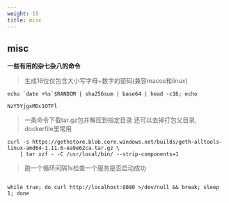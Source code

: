 ```yaml
---
weight: 15
title: misc
---
```


## misc

**一些有用的杂七杂八的命令**

> 生成16位仅包含大小写字母+数字的密码(兼容macos和linux)

```shell
echo `date +%s`$RANDOM | sha256sum | base64 | head -c16; echo

NzY5YjgxMDc1OTFl
```

> 一条命令下载tar.gz包并解压到指定目录 还可以去掉打包父目录, dockerfile里常用
```shell
curl -s https://gethstore.blob.core.windows.net/builds/geth-alltools-linux-amd64-1.11.6-ea9e62ca.tar.gz \
    | tar xzf - -C /usr/local/bin/ --strip-components=1
```

> 跑一个循环间隔1s检查一个服务是否启动成功

```shell

while true; do curl http://localhost:8080 >/dev/null && break; sleep 1; done

```
